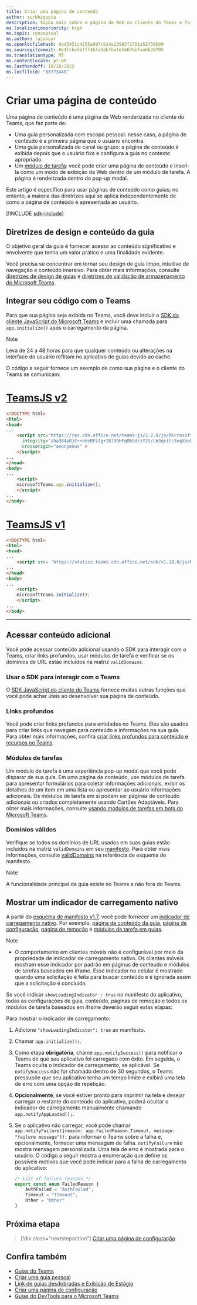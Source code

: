 ```yaml
---
title: Criar uma página de conteúdo
author: surbhigupta
description: Saiba mais sobre a página da Web no cliente do Teams e faz parte da guia personalizada pessoal, do canal ou do grupo. Crie a página de conteúdo e insira-a como webview dentro do módulo de tarefas.
ms.localizationpriority: high
ms.topic: conceptual
ms.author: lajanuar
ms.openlocfilehash: dad5451c4255ad97cb14a13983f1701a52f39bb9
ms.sourcegitcommit: 0e4fcbc5efff4bfa1dbfba1e5467bbfaa6638705
ms.translationtype: MT
ms.contentlocale: pt-BR
ms.lasthandoff: 10/28/2022
ms.locfileid: "68773440"
---
```

# <a name="create-a-content-page"></a>Criar uma página de conteúdo

Uma página de conteúdo é uma página da Web renderizada no cliente do Teams, que faz parte de:

* Uma guia personalizada com escopo pessoal: nesse caso, a página de conteúdo é a primeira página que o usuário encontra.
* Uma guia personalizada de canal ou grupo: a página de conteúdo é exibida depois que o usuário fixa e configura a guia no contexto apropriado.
* Um [módulo de tarefa](~/task-modules-and-cards/what-are-task-modules.md): você pode criar uma página de conteúdo e inseri-la como um modo de exibição da Web dentro de um módulo de tarefa. A página é renderizada dentro do pop-up modal.

Este artigo é específico para usar páginas de conteúdo como guias; no entanto, a maioria das diretrizes aqui se aplica independentemente de como a página de conteúdo é apresentada ao usuário.

[!INCLUDE [sdk-include](~/includes/sdk-include.md)]

## <a name="tab-content-and-design-guidelines"></a>Diretrizes de design e conteúdo da guia

O objetivo geral da guia é fornecer acesso ao conteúdo significativo e envolvente que tenha um valor prático e uma finalidade evidente.

Você precisa se concentrar em tornar seu design de guia limpo, intuitivo de navegação e conteúdo imersivo. Para obter mais informações, consulte [diretrizes de design de guias](~/tabs/design/tabs.md) e [diretrizes de validação de armazenamento do Microsoft Teams](~/concepts/deploy-and-publish/appsource/prepare/teams-store-validation-guidelines.md).

## <a name="integrate-your-code-with-teams"></a>Integrar seu código com o Teams

Para que sua página seja exibida no Teams, você deve incluir o [SDK do cliente JavaScript do Microsoft Teams](/javascript/api/overview/msteams-client?view=msteams-client-js-latest&preserve-view=true) e incluir uma chamada para `app.initialize()` após o carregamento da página.

> [!NOTE]
> Leva de 24 a 48 horas para que qualquer conteúdo ou alterações na interface do usuário reflitam no aplicativo de guias devido ao cache.

O código a seguir fornece um exemplo de como sua página e o cliente do Teams se comunicam:

# <a name="teamsjs-v2"></a>[TeamsJS v2](#tab/teamsjs-v2)

```html
<!DOCTYPE html>
<html>
<head>
...
    <script src="https://res.cdn.office.net/teams-js/2.2.0/js/MicrosoftTeams.min.js" 
      integrity="sha384yBjE++eHeBPzIg+IKl9OHFqMbSdrzY2S/LW3qeitc5vqXewEYRWegByWzBN/chRh" 
      crossorigin="anonymous" >
    </script>
...
</head>
<body>
...
    <script>
    microsoftTeams.app.initialize();
    </script>
...
</body>
```

# <a name="teamsjs-v1"></a>[TeamsJS v1](#tab/teamsjs-v1)

```html
<!DOCTYPE html>
<html>
<head>
...
    <script src= 'https://statics.teams.cdn.office.net/sdk/v1.10.0/js/MicrosoftTeams.min.js'></script>
...
</head>
<body>
...
    <script>
    microsoftTeams.initialize();
    </script>
...
</body>
```

***

## <a name="access-additional-content"></a>Acessar conteúdo adicional

Você pode acessar conteúdo adicional usando o SDK para interagir com o Teams, criar links profundos, usar módulos de tarefa e verificar se os domínios de URL estão incluídos na matriz `validDomains`.

### <a name="use-the-sdk-to-interact-with-teams"></a>Usar o SDK para interagir com o Teams

O [SDK JavaScript do cliente do Teams](~/tabs/how-to/using-teams-client-sdk.md) fornece muitas outras funções que você pode achar úteis ao desenvolver sua página de conteúdo.

### <a name="deep-links"></a>Links profundos

Você pode criar links profundos para entidades no Teams. Eles são usados para criar links que navegam para conteúdo e informações na sua guia. Para obter mais informações, confira [criar links profundos para conteúdo e recursos no Teams](~/concepts/build-and-test/deep-links.md).

### <a name="task-modules"></a>Módulos de tarefas

Um módulo de tarefa é uma experiência pop-up modal que você pode disparar de sua guia. Em uma página de conteúdo, use módulos de tarefa para apresentar formulários para coletar informações adicionais, exibir os detalhes de um item em uma lista ou apresentar ao usuário informações adicionais. Os módulos de tarefa em si podem ser páginas de conteúdo adicionais ou criados completamente usando Cartões Adaptáveis. Para obter mais informações, consulte [usando módulos de tarefas em bots do Microsoft Teams](~/task-modules-and-cards/task-modules/task-modules-tabs.md).

### <a name="valid-domains"></a>Domínios válidos

Verifique se todos os domínios de URL usados em suas guias estão incluídos na matriz `validDomains` em seu [manifesto](~/concepts/build-and-test/apps-package.md). Para obter mais informações, consulte [validDomains](~/resources/schema/manifest-schema.md#validdomains) na referência de esquema de manifesto.

> [!NOTE]
> A funcionalidade principal da guia existe no Teams e não fora do Teams.

## <a name="show-a-native-loading-indicator"></a>Mostrar um indicador de carregamento nativo

A partir do [esquema de manifesto v1.7](../../../resources/schema/manifest-schema.md), você pode fornecer um [indicador de carregamento nativo](../../../resources/schema/manifest-schema.md#showloadingindicator). Por exemplo, [página de conteúdo da guia](#integrate-your-code-with-teams), [página de configuração](configuration-page.md), [página de remoção](removal-page.md) e [módulos de tarefa em guias](../../../task-modules-and-cards/task-modules/task-modules-tabs.md).

> [!NOTE]
>
> * O comportamento em clientes móveis não é configurável por meio da propriedade de indicador de carregamento nativo. Os clientes móveis mostram esse indicador por padrão em páginas de conteúdo e módulos de tarefas baseados em iframe. Esse indicador no celular é mostrado quando uma solicitação é feita para buscar conteúdo e é ignorada assim que a solicitação é concluída.

Se você indicar `showLoadingIndicator : true` no manifesto do aplicativo, todas as configurações de guia, conteúdo, páginas de remoção e todos os módulos de tarefa baseados em iframe deverão seguir estas etapas:

Para mostrar o indicador de carregamento:

1. Adicione `"showLoadingIndicator": true` ao manifesto.
1. Chamar `app.initialize();`.
1. Como etapa **obrigatória**, chame `app.notifySuccess()` para notificar o Teams de que seu aplicativo foi carregado com êxito. Em seguida, o Teams oculta o indicador de carregamento, se aplicável. Se `notifySuccess`  não for chamado dentro de 30 segundos, o Teams pressupõe que seu aplicativo tenha um tempo limite e exibirá uma tela de erro com uma opção de repetição.
1. **Opcionalmente**, se você estiver pronto para imprimir na tela e desejar carregar o restante do conteúdo do aplicativo, poderá ocultar o indicador de carregamento manualmente chamando `app.notifyAppLoaded();`.
1. Se o aplicativo não carregar, você pode chamar `app.notifyFailure({reason: app.FailedReason.Timeout, message: "failure message"});` para informar o Teams sobre a falha e, opcionalmente, fornecer uma mensagem de falha. `notifyFailure` não mostra mensagem personalizada. Uma tela de erro é mostrada para o usuário. O código a seguir mostra a enumeração que define os possíveis motivos que você pode indicar para a falha de carregamento do aplicativo:

    ```typescript
    /* List of failure reasons */
    export const enum FailedReason {
        AuthFailed = "AuthFailed",
        Timeout = "Timeout",
        Other = "Other"
    }
    ```

## <a name="next-step"></a>Próxima etapa

> [!div class="nextstepaction"]
> [Criar uma página de configuração](~/tabs/how-to/create-tab-pages/configuration-page.md)

## <a name="see-also"></a>Confira também

* [Guias do Teams](~/tabs/what-are-tabs.md)
* [Criar uma guia pessoal](~/tabs/how-to/create-personal-tab.md)
* [Link de guias desdobradas e Exibição de Estágio](~/tabs/tabs-link-unfurling.md)
* [Criar uma página de configuração](~/tabs/how-to/create-tab-pages/configuration-page.md)
* [Guias do DevTools para o Microsoft Teams](~/tabs/how-to/developer-tools.md)
